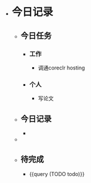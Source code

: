 - # 今日记录
	- ## 今日任务
		- ### 工作
			- 调通coreclr hosting
		- ### 个人
			- 写论文
	- ##  今日记录
		-
	-
	- ## 待完成
		- {{query (TODO todo)}}
